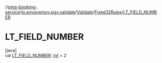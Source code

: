 //[pms-booking-service](../../../../index.md)/[io.envoyproxy.pgv.validate](../../index.md)/[Validate](../index.md)/[Fixed32Rules](index.md)/[LT_FIELD_NUMBER](-l-t_-f-i-e-l-d_-n-u-m-b-e-r.md)

# LT_FIELD_NUMBER

[java]\
val [LT_FIELD_NUMBER](-l-t_-f-i-e-l-d_-n-u-m-b-e-r.md): [Int](https://kotlinlang.org/api/core/kotlin-stdlib/kotlin/-int/index.html) = 2